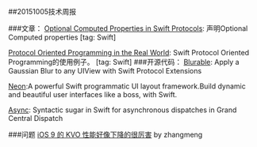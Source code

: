 ##20151005技术周报

###文章：
[Optional Computed Properties in Swift Protocols](http://matthewpalmer.net/blog/2015/08/29/optional-computed-property-swift-protocol-non-objc/): 声明Optional Computed properties [tag: Swift]

[Protocol Oriented Programming in the Real World](http://matthewpalmer.net/blog/2015/08/30/protocol-oriented-programming-in-the-real-world/): Swift Protocol Oriented Programming的使用例子。 [tag: Swift]
###开源代码：
[Blurable](https://github.com/FlexMonkey/Blurable): Apply a Gaussian Blur to any UIView with Swift Protocol Extensions

[Neon](https://github.com/mamaral/Neon):A powerful Swift programmatic UI layout framework.Build dynamic and beautiful user interfaces like a boss, with Swift.

[Async](https://github.com/duemunk/Async): Syntactic sugar in Swift for asynchronous dispatches in Grand Central Dispatch

###问题
[iOS 9 的 KVO 性能好像下降的很厉害](https://www.v2ex.com/t/223397#reply1) by zhangmeng
